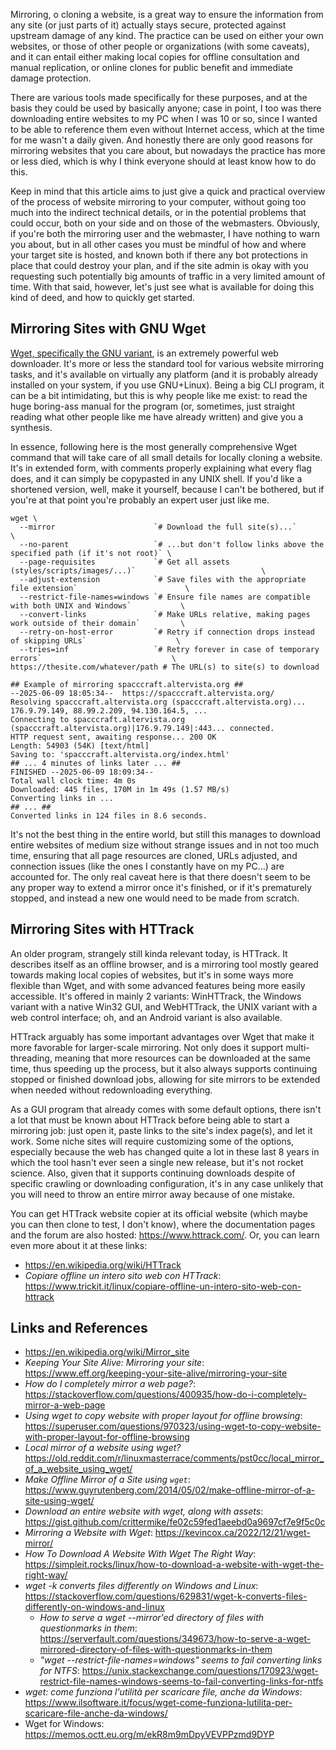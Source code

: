 <!--t How to Mirror Websites for Fun and Profit t-->
<!--d Mirroring, o cloning a website, is a great way to ensure the information from any site (or just parts of it) actually stays secure, protected against d-->
<!--tag Random tag-->

Mirroring, o cloning a website, is a great way to ensure the information from any site (or just parts of it) actually stays secure, protected against upstream damage of any kind. The practice can be used on either your own websites, or those of other people or organizations (with some caveats), and it can entail either making local copies for offline consultation and manual replication, or online clones for public benefit and immediate damage protection.

There are various tools made specifically for these purposes, and at the basis they could be used by basically anyone; case in point, I too was there downloading entire websites to my PC when I was 10 or so, since I wanted to be able to reference them even without Internet access, which at the time for me wasn't a daily given. And honestly there are only good reasons for mirroring websites that you care about, but nowadays the practice has more or less died, which is why I think everyone should at least know how to do this.

Keep in mind that this article aims to just give a quick and practical overview of the process of website mirroring to your computer, without going too much into the indirect technical details, or in the potential problems that could occur, both on your side and on those of the webmasters. Obviously, if you're both the mirroring user and the webmaster, I have nothing to warn you about, but in all other cases you must be mindful of how and where your target site is hosted, and known both if there any bot protections in place that could destroy your plan, and if the site admin is okay with you requesting such potentially big amounts of traffic in a very limited amount of time.
With that said, however, let's just see what is available for doing this kind of deed, and how to quickly get started.

## Mirroring Sites with GNU Wget

[Wget, specifically the GNU variant](https://www.gnu.org/software/wget/), is an extremely powerful web downloader. It's more or less the standard tool for various website mirroring tasks, and it's available on virtually any platform (and it is probably already installed on your system, if you use GNU+Linux). Being a big CLI program, it can be a bit intimidating, but this is why people like me exist: to read the huge boring-ass manual for the program (or, sometimes, just straight reading what other people like me have already written) and give you a synthesis.

In essence, following here is the most generally comprehensive Wget command that will take care of all small details for locally cloning a website. It's in extended form, with comments properly explaining what every flag does, and it can simply be copypasted in any UNIX shell. If you'd like a shortened version, well, make it yourself, because I can't be bothered, but if you're at that point you're probably an expert user just like me.

```sh{.pre}
wget \
  --mirror                      `# Download the full site(s)...`                                          \
  --no-parent                   `# ...but don't follow links above the specified path (if it's not root)` \
  --page-requisites             `# Get all assets (styles/scripts/images/...)`                            \
  --adjust-extension            `# Save files with the appropriate file extension`                        \
  --restrict-file-names=windows `# Ensure file names are compatible with both UNIX and Windows`           \
  --convert-links               `# Make URLs relative, making pages work outside of their domain`         \
  --retry-on-host-error         `# Retry if connection drops instead of skipping URLs`                    \
  --tries=inf                   `# Retry forever in case of temporary errors`                             \
https://thesite.com/whatever/path # The URL(s) to site(s) to download
```

```
## Example of mirroring spacccraft.altervista.org ##
--2025-06-09 18:05:34--  https://spacccraft.altervista.org/
Resolving spacccraft.altervista.org (spacccraft.altervista.org)... 176.9.79.149, 88.99.2.209, 94.130.164.5, ...
Connecting to spacccraft.altervista.org (spacccraft.altervista.org)|176.9.79.149|:443... connected.
HTTP request sent, awaiting response... 200 OK
Length: 54903 (54K) [text/html]
Saving to: 'spacccraft.altervista.org/index.html'
## ... 4 minutes of links later ... ##
FINISHED --2025-06-09 18:09:34--
Total wall clock time: 4m 0s
Downloaded: 445 files, 170M in 1m 49s (1.57 MB/s)
Converting links in ...
## ... ##
Converted links in 124 files in 8.6 seconds.
```

It's not the best thing in the entire world, but still this manages to download entire websites of medium size without strange issues and in not too much time, ensuring that all page resources are cloned, URLs adjusted, and connection issues (like the ones I constantly have on my PC...) are accounted for. The only real caveat here is that there doesn't seem to be any proper way to extend a mirror once it's finished, or if it's prematurely stopped, and instead a new one would need to be made from scratch.

## Mirroring Sites with HTTrack

An older program, strangely still kinda relevant today, is HTTrack. It describes itself as an offline browser, and is a mirroring tool mostly geared towards making local copies of websites, but it's in some ways more flexible than Wget, and with some advanced features being more easily accessible. It's offered in mainly 2 variants: WinHTTrack, the Windows variant with a native Win32 GUI, and WebHTTrack, the UNIX variant with a web control interface; oh, and an Android variant is also available.

HTTrack arguably has some important advantages over Wget that make it more favorable for larger-scale mirroring. Not only does it support multi-threading, meaning that more resources can be downloaded at the same time, thus speeding up the process, but it also always supports continuing stopped or finished download jobs, allowing for site mirrors to be extended when needed without redownloading everything.

As a GUI program that already comes with some default options, there isn't a lot that must be known about HTTrack before being able to start a mirroring job: just open it, paste links to the site's index page(s), and let it work. Some niche sites will require customizing some of the options, especially because the web has changed quite a lot in these last 8 years in which the tool hasn't ever seen a single new release, but it's not rocket science. Also, given that it supports continuing downloads despite of specific crawling or downloading configuration, it's in any case unlikely that you will need to throw an entire mirror away because of one mistake.

You can get HTTrack website copier at its official website (which maybe you can then clone to test, I don't know), where the documentation pages and the forum are also hosted: <https://www.httrack.com/>. Or, you can learn even more about it at these links:

* <https://en.wikipedia.org/wiki/HTTrack>
* *Copiare offline un intero sito web con HTTrack*: <https://www.trickit.it/linux/copiare-offline-un-intero-sito-web-con-httrack>

## Links and References

* <https://en.wikipedia.org/wiki/Mirror_site>
* *Keeping Your Site Alive: Mirroring your site*: https://www.eff.org/keeping-your-site-alive/mirroring-your-site
* *How do I completely mirror a web page?*: <https://stackoverflow.com/questions/400935/how-do-i-completely-mirror-a-web-page>
* *Using wget to copy website with proper layout for offline browsing*: <https://superuser.com/questions/970323/using-wget-to-copy-website-with-proper-layout-for-offline-browsing>
* *Local mirror of a website using wget?* <https://old.reddit.com/r/linuxmasterrace/comments/pst0cc/local_mirror_of_a_website_using_wget/>
* *Make Offline Mirror of a Site using `wget`*: <https://www.guyrutenberg.com/2014/05/02/make-offline-mirror-of-a-site-using-wget/>
* *Download an entire website with wget, along with assets*: <https://gist.github.com/crittermike/fe02c59fed1aeebd0a9697cf7e9f5c0c>
* *Mirroring a Website with Wget*: <https://kevincox.ca/2022/12/21/wget-mirror/>
* *How To Download A Website With Wget The Right Way*: <https://simpleit.rocks/linux/how-to-download-a-website-with-wget-the-right-way/>
* *wget -k converts files differently on Windows and Linux*: <https://stackoverflow.com/questions/629831/wget-k-converts-files-differently-on-windows-and-linux>
  * *How to serve a wget --mirror'ed directory of files with questionmarks in them*: <https://serverfault.com/questions/349673/how-to-serve-a-wget-mirrored-directory-of-files-with-questionmarks-in-them>
  * *"wget --restrict-file-names=windows" seems to fail converting links for NTFS*: <https://unix.stackexchange.com/questions/170923/wget-restrict-file-names-windows-seems-to-fail-converting-links-for-ntfs>
* *wget: come funziona l'utilità per scaricare file, anche da Windows*: https://www.ilsoftware.it/focus/wget-come-funziona-lutilita-per-scaricare-file-anche-da-windows/
* Wget for Windows: <https://memos.octt.eu.org/m/ekR8m9mDpyVEVPPzmd9DYP>